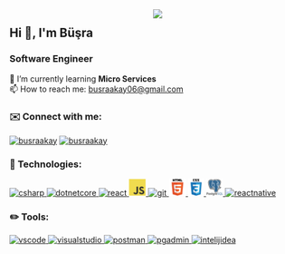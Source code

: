 <img src="https://miro.medium.com/max/700/0*K2WLMTExLyida7OR.gif" width="250" align="right" />

## Hi 👋, I'm Büşra  
### Software Engineer

🌱 I’m currently learning **Micro Services**  
📫 How to reach me: busraakay06@gmail.com




<h3 align="left">✉️ Connect with me:</h3>
<p align="left">
<a href="https://www.linkedin.com/in/busraakay/" target="blank"><img align="center" src="https://img.shields.io/badge/busraakay-0077B5?style=for-the-badge&logo=linkedin&logoColor=white" alt="busraakay"  /></a>
<a href="https://www.hackerrank.com/busraakay6" target="blank"><img align="center" src="https://img.shields.io/badge/-Hackerrank-2EC866?style=for-the-badge&logo=HackerRank&logoColor=white" alt="busraakay"  /></a>
</p>
<h3 align="left">📌 Technologies:</h3>
<p align="left">
  <a href="https://learn.microsoft.com/en-us/dotnet/csharp/" target="_blank"> <img src="https://upload.wikimedia.org/wikipedia/commons/b/bd/Logo_C_sharp.svg" alt="csharp" width="27" height="30"/> </a>
<a href="https://dotnet.microsoft.com/" target="_blank"> <img src="https://upload.wikimedia.org/wikipedia/commons/thumb/e/ee/.NET_Core_Logo.svg/1200px-.NET_Core_Logo.svg.png" alt="dotnetcore" width="30" height="30"/> </a>
 <a href="https://reactjs.org/" target="_blank"> <img src="https://upload.wikimedia.org/wikipedia/commons/thumb/4/47/React.svg/1200px-React.svg.png" alt="react" width="33" height="30"/> </a> 
<a href="https://developer.mozilla.org/en-US/docs/Web/JavaScript" target="_blank"> <img src="https://raw.githubusercontent.com/devicons/devicon/master/icons/javascript/javascript-original.svg" alt="javascript" width="30" height="30"/> </a> 
<a href="https://git-scm.com/" target="_blank"> <img src="https://www.vectorlogo.zone/logos/git-scm/git-scm-icon.svg" alt="git" width="30" height="30"/> </a>
<a href="https://www.w3.org/html/" target="_blank"> <img src="https://raw.githubusercontent.com/devicons/devicon/master/icons/html5/html5-original-wordmark.svg" alt="html5" width="30" height="30"/> </a> 
  <a href="https://www.w3schools.com/css/" target="_blank"> <img src="https://raw.githubusercontent.com/devicons/devicon/master/icons/css3/css3-original-wordmark.svg" alt="css3" width="28" height="30"/> </a> 
<a href="https://www.postgresql.org" target="_blank"> <img src="https://raw.githubusercontent.com/devicons/devicon/master/icons/postgresql/postgresql-original-wordmark.svg" alt="postgresql" width="30" height="30"/> </a>
<a href="https://reactnative.dev/" target="_blank"> <img src="https://erdincuzun.com/wp-content/uploads/2019/04/react-native-logo.png" alt="reactnative" width="30" height="30"/> </a>

</br>
<h3 align="left">✏️ Tools:</h3>
<p align="left">
<a href="https://code.visualstudio.com/" target="_blank"> <img src="https://upload.wikimedia.org/wikipedia/commons/thumb/9/9a/Visual_Studio_Code_1.35_icon.svg/1024px-Visual_Studio_Code_1.35_icon.svg.png" alt="vscode" width="30" height="30"/> </a>
<a href="https://visualstudio.microsoft.com/tr/" target="_blank"> <img src="https://visualstudio.microsoft.com/wp-content/uploads/2021/10/Product-Icon.svg" alt="visualstudio" width="30" height="33"/> </a> 
<a href="https://postman.com" target="_blank"> <img src="https://www.vectorlogo.zone/logos/getpostman/getpostman-icon.svg" alt="postman" width="30" height="30"/> </a> 
<a href="https://www.pgadmin.org/" target="_blank"> <img src="https://upload.wikimedia.org/wikipedia/commons/2/29/Postgresql_elephant.svg" alt="pgadmin" width="30" height="30"/> </a>
<a href="https://www.jetbrains.com/idea/" target="_blank"> <img src="https://upload.wikimedia.org/wikipedia/commons/thumb/9/9c/IntelliJ_IDEA_Icon.svg/1024px-IntelliJ_IDEA_Icon.svg.png" alt="intelijidea" width="30" height="30"/> </a> 
</p>


 
